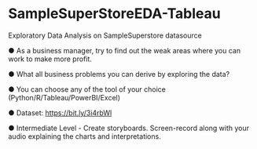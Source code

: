 # SampleSuperStoreEDA-Tableau
Exploratory Data Analysis on SampleSuperstore datasource


● As a business manager, try to find out the weak areas where you can work
to make more profit.

● What all business problems you can derive by exploring the data?

● You can choose any of the tool of your choice
(Python/R/Tableau/PowerBI/Excel)

● Dataset: https://bit.ly/3i4rbWl

● Intermediate Level - Create storyboards. Screen-record along with your
audio explaining the charts and interpretations.
